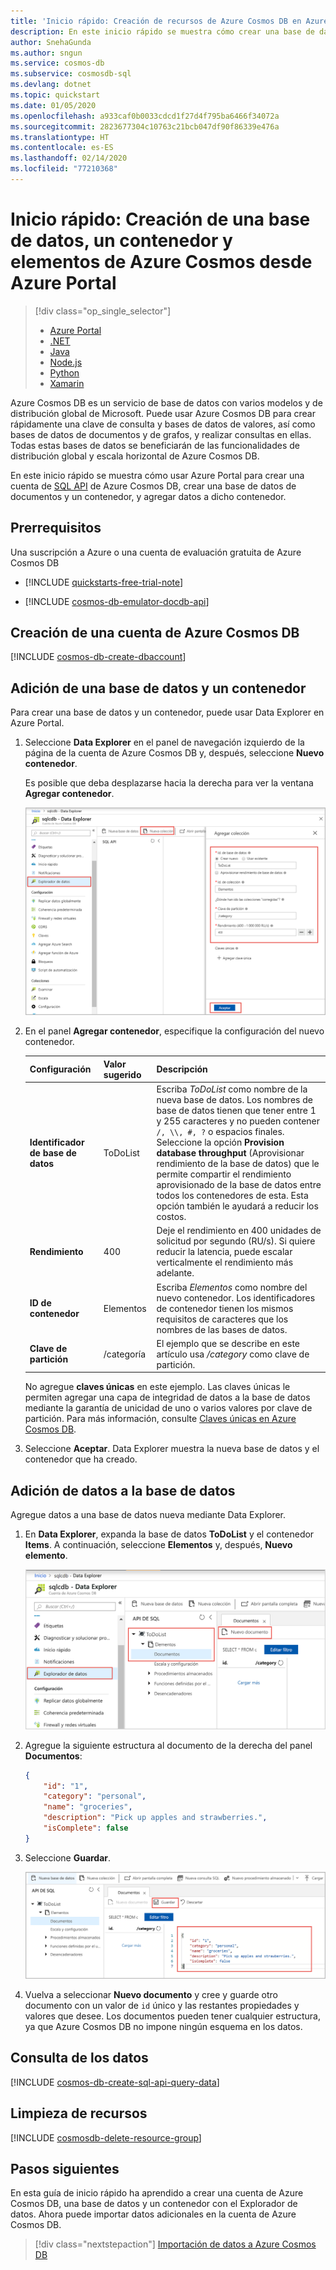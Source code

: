 ```yaml
---
title: 'Inicio rápido: Creación de recursos de Azure Cosmos DB en Azure Portal'
description: En este inicio rápido se muestra cómo crear una base de datos, un contenedor y elementos de Azure Cosmos mediante Azure Portal.
author: SnehaGunda
ms.author: sngun
ms.service: cosmos-db
ms.subservice: cosmosdb-sql
ms.devlang: dotnet
ms.topic: quickstart
ms.date: 01/05/2020
ms.openlocfilehash: a933caf0b0033cdcd1f27d4f795ba6466f34072a
ms.sourcegitcommit: 2823677304c10763c21bcb047df90f86339e476a
ms.translationtype: HT
ms.contentlocale: es-ES
ms.lasthandoff: 02/14/2020
ms.locfileid: "77210368"
---
```

# <a name="quickstart-create-an-azure-cosmos-account-database-container-and-items-from-the-azure-portal"></a>Inicio rápido: Creación de una base de datos, un contenedor y elementos de Azure Cosmos desde Azure Portal

> [!div class="op_single_selector"]
> * [Azure Portal](create-cosmosdb-resources-portal.md)
> * [.NET](create-sql-api-dotnet.md)
> * [Java](create-sql-api-java.md)
> * [Node.js](create-sql-api-nodejs.md)
> * [Python](create-sql-api-python.md)
> * [Xamarin](create-sql-api-xamarin-dotnet.md)
>  

Azure Cosmos DB es un servicio de base de datos con varios modelos y de distribución global de Microsoft. Puede usar Azure Cosmos DB para crear rápidamente una clave de consulta y bases de datos de valores, así como bases de datos de documentos y de grafos, y realizar consultas en ellas. Todas estas bases de datos se beneficiarán de las funcionalidades de distribución global y escala horizontal de Azure Cosmos DB. 

En este inicio rápido se muestra cómo usar Azure Portal para crear una cuenta de [SQL API](sql-api-introduction.md) de Azure Cosmos DB, crear una base de datos de documentos y un contenedor, y agregar datos a dicho contenedor. 

## <a name="prerequisites"></a>Prerrequisitos

Una suscripción a Azure o una cuenta de evaluación gratuita de Azure Cosmos DB
- [!INCLUDE [quickstarts-free-trial-note](../../includes/quickstarts-free-trial-note.md)] 

- [!INCLUDE [cosmos-db-emulator-docdb-api](../../includes/cosmos-db-emulator-docdb-api.md)]  

<a id="create-account"></a>
## <a name="create-an-azure-cosmos-db-account"></a>Creación de una cuenta de Azure Cosmos DB

[!INCLUDE [cosmos-db-create-dbaccount](../../includes/cosmos-db-create-dbaccount.md)]

<a id="create-container-database"></a>
## <a name="add-a-database-and-a-container"></a>Adición de una base de datos y un contenedor 

Para crear una base de datos y un contenedor, puede usar Data Explorer en Azure Portal. 

1.  Seleccione **Data Explorer** en el panel de navegación izquierdo de la página de la cuenta de Azure Cosmos DB y, después, seleccione **Nuevo contenedor**. 
    
    Es posible que deba desplazarse hacia la derecha para ver la ventana **Agregar contenedor**.
    
    ![Explorador de datos de Azure Portal, panel Agregar contenedor](./media/create-sql-api-dotnet/azure-cosmosdb-data-explorer-dotnet.png)
    
1.  En el panel **Agregar contenedor**, especifique la configuración del nuevo contenedor.
    
    |Configuración|Valor sugerido|Descripción
    |---|---|---|
    |**Identificador de base de datos**|ToDoList|Escriba *ToDoList* como nombre de la nueva base de datos. Los nombres de base de datos tienen que tener entre 1 y 255 caracteres y no pueden contener `/, \\, #, ?` o espacios finales. Seleccione la opción **Provision database throughput** (Aprovisionar rendimiento de la base de datos) que le permite compartir el rendimiento aprovisionado de la base de datos entre todos los contenedores de esta. Esta opción también le ayudará a reducir los costos. |
    |**Rendimiento**|400|Deje el rendimiento en 400 unidades de solicitud por segundo (RU/s). Si quiere reducir la latencia, puede escalar verticalmente el rendimiento más adelante.| 
    |**ID de contenedor**|Elementos|Escriba *Elementos* como nombre del nuevo contenedor. Los identificadores de contenedor tienen los mismos requisitos de caracteres que los nombres de las bases de datos.|
    |**Clave de partición**| /categoría| El ejemplo que se describe en este artículo usa */category* como clave de partición.|

    
    No agregue **claves únicas** en este ejemplo. Las claves únicas le permiten agregar una capa de integridad de datos a la base de datos mediante la garantía de unicidad de uno o varios valores por clave de partición. Para más información, consulte [Claves únicas en Azure Cosmos DB](unique-keys.md).
    
1.  Seleccione **Aceptar**. Data Explorer muestra la nueva base de datos y el contenedor que ha creado.

## <a name="add-data-to-your-database"></a>Adición de datos a la base de datos

Agregue datos a una base de datos nueva mediante Data Explorer.

1. En **Data Explorer**, expanda la base de datos **ToDoList** y el contenedor **Items**. A continuación, seleccione **Elementos** y, después, **Nuevo elemento**. 
   
   ![Creación de documentos en el Explorador de datos en Azure Portal](./media/create-sql-api-dotnet/azure-cosmosdb-new-document.png)
   
1. Agregue la siguiente estructura al documento de la derecha del panel **Documentos**:

     ```json
     {
         "id": "1",
         "category": "personal",
         "name": "groceries",
         "description": "Pick up apples and strawberries.",
         "isComplete": false
     }
     ```

1. Seleccione **Guardar**.
   
   ![Copiar los datos JSON y seleccionar Guardar en Data Explorer en Azure Portal](./media/create-sql-api-dotnet/azure-cosmosdb-save-document.png)
   
1. Vuelva a seleccionar **Nuevo documento** y cree y guarde otro documento con un valor de `id` único y las restantes propiedades y valores que desee. Los documentos pueden tener cualquier estructura, ya que Azure Cosmos DB no impone ningún esquema en los datos.

## <a name="query-your-data"></a>Consulta de los datos

[!INCLUDE [cosmos-db-create-sql-api-query-data](../../includes/cosmos-db-create-sql-api-query-data.md)] 

## <a name="clean-up-resources"></a>Limpieza de recursos

[!INCLUDE [cosmosdb-delete-resource-group](../../includes/cosmos-db-delete-resource-group.md)]

## <a name="next-steps"></a>Pasos siguientes

En esta guía de inicio rápido ha aprendido a crear una cuenta de Azure Cosmos DB, una base de datos y un contenedor con el Explorador de datos. Ahora puede importar datos adicionales en la cuenta de Azure Cosmos DB. 

> [!div class="nextstepaction"]
> [Importación de datos a Azure Cosmos DB](import-data.md)
